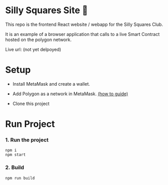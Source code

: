 # Silly Squares Site :page_with_curl:

This repo is the frontend React website / webapp for the Silly Squares Club.

It is an example of a browser application that calls to a live Smart Contract hosted on the polygon network.


Live url: (not yet delpoyed)


# Setup

- Install MetaMask and create a wallet.

- Add Polygon as a network in MetaMask. [(how to guide)](https://gravityfinance.medium.com/using-metamask-with-polygon-923f061054db)

- Clone this project

# Run Project

### 1. Run the project
```shell
npm i
npm start
```

### 2. Build
```shell
npm run build
```

